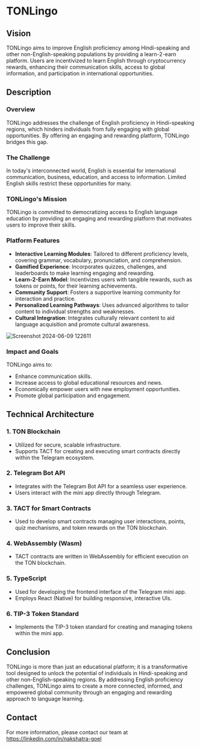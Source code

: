 # TONLingo


## Vision
TONLingo aims to improve English proficiency among Hindi-speaking and other non-English-speaking populations by providing a learn-2-earn platform. Users are incentivized to learn English through cryptocurrency rewards, enhancing their communication skills, access to global information, and participation in international opportunities.

## Description

### Overview
TONLingo addresses the challenge of English proficiency in Hindi-speaking regions, which hinders individuals from fully engaging with global opportunities. By offering an engaging and rewarding platform, TONLingo bridges this gap.

### The Challenge
In today's interconnected world, English is essential for international communication, business, education, and access to information. Limited English skills restrict these opportunities for many.

### TONLingo's Mission
TONLingo is committed to democratizing access to English language education by providing an engaging and rewarding platform that motivates users to improve their skills.

### Platform Features
- **Interactive Learning Modules**: Tailored to different proficiency levels, covering grammar, vocabulary, pronunciation, and comprehension.
- **Gamified Experience**: Incorporates quizzes, challenges, and leaderboards to make learning engaging and rewarding.
- **Learn-2-Earn Model**: Incentivizes users with tangible rewards, such as tokens or points, for their learning achievements.
- **Community Support**: Fosters a supportive learning community for interaction and practice.
- **Personalized Learning Pathways**: Uses advanced algorithms to tailor content to individual strengths and weaknesses.
- **Cultural Integration**: Integrates culturally relevant content to aid language acquisition and promote cultural awareness.

![Screenshot 2024-06-09 122611](https://github.com/Nakshatra05/TONLingo/assets/139595090/02f78edc-356f-480c-a2f1-a4415a1e8e74)

### Impact and Goals
TONLingo aims to:
- Enhance communication skills.
- Increase access to global educational resources and news.
- Economically empower users with new employment opportunities.
- Promote global participation and engagement.

## Technical Architecture

### 1. TON Blockchain
- Utilized for secure, scalable infrastructure.
- Supports TACT for creating and executing smart contracts directly within the Telegram ecosystem.

### 2. Telegram Bot API
- Integrates with the Telegram Bot API for a seamless user experience.
- Users interact with the mini app directly through Telegram.

### 3. TACT for Smart Contracts
- Used to develop smart contracts managing user interactions, points, quiz mechanisms, and token rewards on the TON blockchain.

### 4. WebAssembly (Wasm)
- TACT contracts are written in WebAssembly for efficient execution on the TON blockchain.

### 5. TypeScript
- Used for developing the frontend interface of the Telegram mini app.
- Employs React (Native) for building responsive, interactive UIs.

### 6. TIP-3 Token Standard
- Implements the TIP-3 token standard for creating and managing tokens within the mini app.

## Conclusion
TONLingo is more than just an educational platform; it is a transformative tool designed to unlock the potential of individuals in Hindi-speaking and other non-English-speaking regions. By addressing English proficiency challenges, TONLingo aims to create a more connected, informed, and empowered global community through an engaging and rewarding approach to language learning.

## Contact
For more information, please contact our team at https://linkedin.com/in/nakshatra-goel
